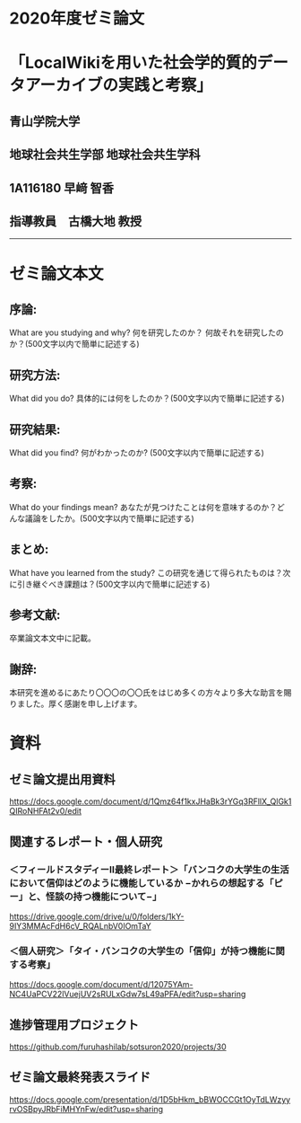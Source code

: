 # 2020年度ゼミ論文 
# 「LocalWikiを用いた社会学的質的データアーカイブの実践と考察」
## 青山学院大学
## 地球社会共生学部 地球社会共生学科  
## 1A116180 早﨑 智香 
## 指導教員　古橋大地 教授  
***

# ゼミ論文本文

## 序論:
What are you studying and why? 何を研究したのか？ 何故それを研究したのか？(500文字以内で簡単に記述する)

## 研究方法:
What did you do? 具体的には何をしたのか？(500文字以内で簡単に記述する)

## 研究結果:
What did you find? 何がわかったのか? (500文字以内で簡単に記述する)

## 考察:
What do your findings mean? あなたが見つけたことは何を意味するのか？どんな議論をしたか。(500文字以内で簡単に記述する)

## まとめ:
What have you learned from the study? この研究を通じて得られたものは？次に引き継ぐべき課題は？(500文字以内で簡単に記述する)

## 参考文献:
卒業論文本文中に記載。

## 謝辞:
本研究を進めるにあたり〇〇〇の〇〇氏をはじめ多くの方々より多大な助言を賜りました。厚く感謝を申し上げます。

# 資料  
## ゼミ論文提出用資料
https://docs.google.com/document/d/1Qmz64f1kxJHaBk3rYGq3RFllX_QlGk1QIRoNHFAt2v0/edit

## 関連するレポート・個人研究
### ＜フィールドスタディーⅡ最終レポート＞「バンコクの大学生の生活において信仰はどのように機能しているか −かれらの想起する「ピー」と、怪談の持つ機能について−」
https://drive.google.com/drive/u/0/folders/1kY-9IY3MMAcFdH6cV_RQALnbV0IOmTaY
### ＜個人研究＞「タイ・バンコクの大学生の「信仰」が持つ機能に関する考察」
https://docs.google.com/document/d/12075YAm-NC4UaPCV22lVuejUV2sRULxGdw7sL49aPFA/edit?usp=sharing

## 進捗管理用プロジェクト
https://github.com/furuhashilab/sotsuron2020/projects/30

## ゼミ論文最終発表スライド
https://docs.google.com/presentation/d/1D5bHkm_bBWOCCGt1OyTdLWzyyrvOSBpyJRbFiMHYnFw/edit?usp=sharing
